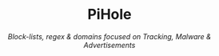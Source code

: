 <br>

<h1 align="center">
 <img src="">
  <br/>PiHole
</h1>

<p align="center">
  <i align="center"> Block-lists, regex & domains focused on Tracking, Malware & Advertisements</i>
  <br>
</p>

